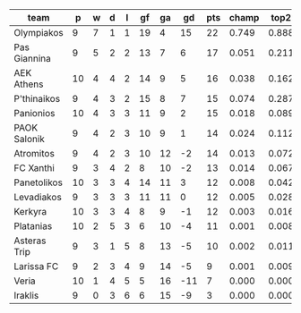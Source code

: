 |     team     | p  | w | d | l | gf | ga | gd  | pts | champ | top2  | top3  | top4  |  5-7  | bot4  | bot3  | bot2  |
|--------------|----|---|---|---|----|----|-----|-----|-------|-------|-------|-------|-------|-------|-------|-------|
| Olympiakos   |  9 | 7 | 1 | 1 | 19 |  4 |  15 |  22 | 0.749 | 0.888 | 0.945 | 0.970 | 0.025 | 0.000 | 0.000 | 0.000|
| Pas Giannina |  9 | 5 | 2 | 2 | 13 |  7 |   6 |  17 | 0.051 | 0.211 | 0.356 | 0.482 | 0.279 | 0.027 | 0.013 | 0.004|
| AEK Athens   | 10 | 4 | 4 | 2 | 14 |  9 |   5 |  16 | 0.038 | 0.162 | 0.300 | 0.423 | 0.294 | 0.040 | 0.019 | 0.007|
| P'thinaikos  |  9 | 4 | 3 | 2 | 15 |  8 |   7 |  15 | 0.074 | 0.287 | 0.448 | 0.575 | 0.250 | 0.018 | 0.008 | 0.002|
| Panionios    | 10 | 4 | 3 | 3 | 11 |  9 |   2 |  15 | 0.018 | 0.089 | 0.179 | 0.278 | 0.297 | 0.075 | 0.041 | 0.015|
| PAOK Salonik |  9 | 4 | 2 | 3 | 10 |  9 |   1 |  14 | 0.024 | 0.112 | 0.216 | 0.320 | 0.292 | 0.070 | 0.034 | 0.013|
| Atromitos    |  9 | 4 | 2 | 3 | 10 | 12 |  -2 |  14 | 0.013 | 0.072 | 0.145 | 0.232 | 0.269 | 0.116 | 0.064 | 0.029|
| FC Xanthi    |  9 | 3 | 4 | 2 |  8 | 10 |  -2 |  13 | 0.014 | 0.067 | 0.141 | 0.220 | 0.271 | 0.116 | 0.068 | 0.033|
| Panetolikos  | 10 | 3 | 3 | 4 | 14 | 11 |   3 |  12 | 0.008 | 0.042 | 0.094 | 0.160 | 0.259 | 0.155 | 0.088 | 0.040|
| Levadiakos   |  9 | 3 | 3 | 3 | 11 | 11 |   0 |  12 | 0.005 | 0.028 | 0.067 | 0.118 | 0.206 | 0.223 | 0.137 | 0.069|
| Kerkyra      | 10 | 3 | 3 | 4 |  8 |  9 |  -1 |  12 | 0.003 | 0.016 | 0.038 | 0.079 | 0.163 | 0.296 | 0.188 | 0.094|
| Platanias    | 10 | 2 | 5 | 3 |  6 | 10 |  -4 |  11 | 0.001 | 0.008 | 0.021 | 0.041 | 0.126 | 0.392 | 0.272 | 0.145|
| Asteras Trip |  9 | 3 | 1 | 5 |  8 | 13 |  -5 |  10 | 0.002 | 0.011 | 0.029 | 0.055 | 0.124 | 0.393 | 0.274 | 0.154|
| Larissa FC   |  9 | 2 | 3 | 4 |  9 | 14 |  -5 |   9 | 0.001 | 0.009 | 0.022 | 0.043 | 0.117 | 0.427 | 0.303 | 0.177|
| Veria        | 10 | 1 | 4 | 5 |  5 | 16 | -11 |   7 | 0.000 | 0.000 | 0.001 | 0.004 | 0.018 | 0.795 | 0.705 | 0.557|
| Iraklis      |  9 | 0 | 3 | 6 |  6 | 15 |  -9 |   3 | 0.000 | 0.000 | 0.001 | 0.002 | 0.015 | 0.856 | 0.784 | 0.660|
